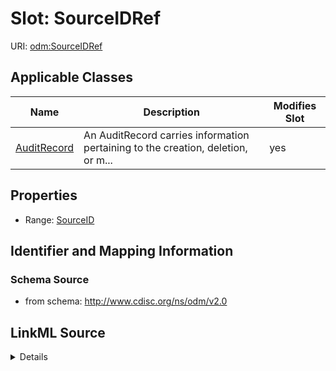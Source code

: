 # Slot: SourceIDRef

URI: [odm:SourceIDRef](http://www.cdisc.org/ns/odm/v2.0/SourceIDRef)



<!-- no inheritance hierarchy -->




## Applicable Classes

| Name | Description | Modifies Slot |
| --- | --- | --- |
[AuditRecord](AuditRecord.md) | An AuditRecord carries information pertaining to the creation, deletion, or m... |  yes  |







## Properties

* Range: [SourceID](SourceID.md)





## Identifier and Mapping Information







### Schema Source


* from schema: http://www.cdisc.org/ns/odm/v2.0




## LinkML Source

<details>
```yaml
name: SourceIDRef
from_schema: http://www.cdisc.org/ns/odm/v2.0
rank: 1000
identifier: false
alias: SourceIDRef
domain_of:
- AuditRecord
range: SourceID

```
</details>